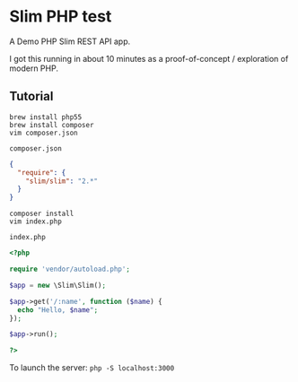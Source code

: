 # Slim PHP test

A Demo PHP Slim REST API app.

I got this running in about 10 minutes as a proof-of-concept / exploration of modern PHP.


## Tutorial

```
brew install php55
brew install composer
vim composer.json
```

`composer.json`

```json
{
  "require": {
    "slim/slim": "2.*"
  }
}
```

```
composer install
vim index.php
```

`index.php`

```php
<?php

require 'vendor/autoload.php';

$app = new \Slim\Slim();

$app->get('/:name', function ($name) {
  echo "Hello, $name";
});

$app->run();

?>
```

To launch the server:
`php -S localhost:3000`
